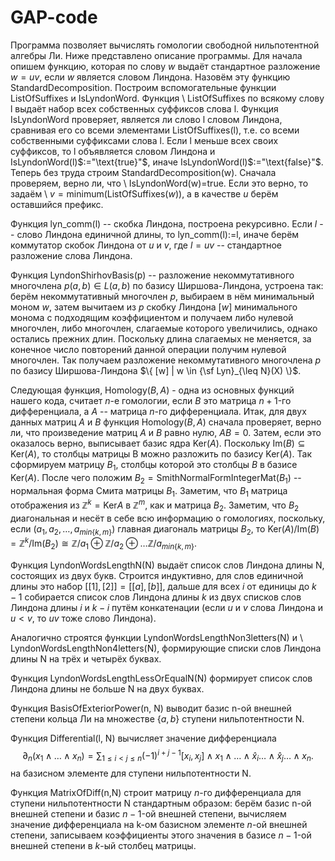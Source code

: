 # GAP-code
Программа позволяет вычислять гомологии свободной нильпотентной алгебры Ли. Ниже представлено описание программы.
Для начала опишем функцию, которая по слову $w$ выдаёт стандартное разложение $w=uv$, если $w$ является словом Линдона. Назовём эту функцию StandardDecomposition. Построим вспомогательные функции ListOfSuffixes и IsLyndonWord. Функция \\  ListOfSuffixes по всякому слову l выдаёт набор всех собственных суффиксов слова l. Функция IsLyndonWord проверяет, является ли слово l словом Линдона, сравнивая его со всеми элементами ListOfSuffixes(l), т.е. со всеми собственными суффиксами слова l. Если l меньше всех своих суффиксов, то l объявляется словом Линдона и IsLyndonWord(l)$:="\text{true}"$, иначе IsLyndonWord(l)$:="\text{false}"$. Теперь без труда строим StandardDecomposition(w). Сначала проверяем, верно ли, что \\ IsLyndonWord(w)=$\text{true}$. Если это верно, то задаём \\ $v=\text{minimum}(\text{ListOfSuffixes}(w))$, а в качестве $u$ берём оставшийся префикс. 

Функция lyn\_comm(l) -- скобка Линдона, построена рекурсивно. Если $l$ -- слово Линдона единичной длины, то lyn\_comm(l):=l, иначе берём коммутатор скобок Линдона от $u$ и $v$, где $l=uv$ -- стандартное разложение слова Линдона.

Функция LyndonShirhovBasis(p) -- разложение некоммутативного многочлена $p(a,b) \in L(a,b)$ по базису Ширшова-Линдона, устроена так: берём некоммутативный многочлен $p$, выбираем в нём минимальный моном $w$, затем вычитаем из $p$ скобку Линдона $[w]$ минимального монома с подходящим коэффициентом и получаем либо нулевой многочлен, либо многочлен, слагаемые которого увеличились, однако остались прежних длин. Поскольку длина слагаемых не меняется, за конечное число повторений данной операции получим нулевой многочлен. Так получаем разложение некоммутативного многочлена $p$ по базису  Ширшова-Линдона $\{ [w] | w \in {\sf Lyn}_{\leq N}(X) \}$.


Следующая функция, $\text{Homology}(B,A)$ -  одна из основных функций нашего кода, считает $n$-е гомологии, если $B$ это матрица $n+1$-го дифференциала, а $A$ -- матрица $n$-го дифференциала. Итак, для двух данных матриц $A$ и $B$ функция $\text{Homology}(B,A)$ сначала проверяет, верно ли, что произведение матриц $A$ и $B$ равно нулю, $AB=0$. Затем, если это оказалось верно, выписывает базис ядра $\text{Ker}(A)$. Поскольку $\text{Im}(B) \subseteq \text{Ker}(A)$, то столбцы матрицы B можно разложить по базису $\text{Ker}(A)$. Так сформируем матрицу $B_1$, столбцы которой это столбцы $B$ в базисе $\text{Ker}(A).$ После чего положим $B_2=\text{SmithNormalFormIntegerMat}(B_1)$ -- нормальная форма Смита матрицы $B_1$. Заметим, что $B_1$ матрица отображения из $\mathbb{Z}^k=\text{Ker}A$ в $\mathbb{Z}^m$, как и матрица $B_2$. Заметим, что $B_2$ диагональная и несёт в себе всю информацию о гомологиях, поскольку, если $(a_1, a_2, \ldots , a_{min\{k,m\}})$ главная диагональ матрицы $B_2$, то $\text{Ker}(A)/\text{Im}(B)=\mathbb{Z}^k/\text{Im}(B_2) \cong \mathbb{Z}/a_1 \oplus \mathbb{Z}/a_2 \oplus \ldots \mathbb{Z}/a_{min\{k,m\}}.$ 


Функция LyndonWordsLengthN(N) выдаёт список слов Линдона длины N, состоящих из двух букв. Строится индуктивно, для слов единичной длины это набор $[[1],[2]]=[[a],[b]]$, дальше для всех $i$ от единицы до $k-1$ собирается список слов Линдона длины $k$ из двух списков слов Линдона длины $i$ и $k-i$ путём конкатенации (если  $u$ и $v$ слова Линдона и $u<v$, то $uv$ тоже слово Линдона).


Аналогично строятся функции LyndonWordsLengthNon3letters(N) и \\ LyndonWordsLengthNon4letters(N), формирующие списки слов Линдона длины N на трёх и четырёх буквах.

Функция LyndonWordsLengthLessOrEqualN(N) формирует список слов Линдона длины не больше N на двух буквах.

Функция BasisOfExteriorPower(n, N) выводит базис n-ой внешней степени кольца Ли на множестве $\{a,b\}$ ступени нильпотентности N. 

Функция Differential(l, N) вычисляет значение дифференциала $$\partial_n(x_1\wedge \ldots \wedge x_n)=\sum_{1\leqslant i<j \leqslant n}(-1)^{i+j-1}[x_i,x_j]\wedge x_1\wedge \ldots \wedge \hat{x}_i \ldots \wedge \hat{x}_j \ldots \wedge x_n.$$ на базисном элементе для ступени нильпотентности N.

Функция MatrixOfDiff(n,N) строит матрицу $n$-го дифференциала для ступени нильпотентности N стандартным образом: берём базис n-ой внешней степени и базис $n-1$-ой внешней степени, вычисляем значение дифференциала на k-ом базисном элементе $n$-ой внешней степени, записываем коэффициенты этого значения в базисе $n-1$-ой внешней степени в $k$-ый столбец матрицы.
